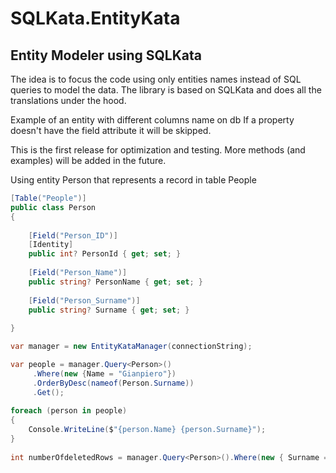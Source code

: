 # SQLKata.EntityKata
## Entity Modeler using SQLKata

The idea is to focus the code using only entities names instead of SQL queries to model the data.
The library is based on SQLKata and does all the translations under the hood. 

Example of an entity with different columns name on db
If a property doesn't have the field attribute it will be skipped.

This is the first release for optimization and testing. 
More methods (and examples) will be added in the future.

Using entity Person that represents a record in table People
``` cs
[Table("People")]
public class Person
{
    
    [Field("Person_ID")]
    [Identity]
    public int? PersonId { get; set; }
    
    [Field("Person_Name")]
    public string? PersonName { get; set; }
    
    [Field("Person_Surname")]
    public string? Surname { get; set; }
        
}

var manager = new EntityKataManager(connectionString);

var people = manager.Query<Person>()
     .Where(new {Name = "Gianpiero"})
     .OrderByDesc(nameof(Person.Surname))
     .Get();
     
foreach (person in people) 
{
    Console.WriteLine($"{person.Name} {person.Surname}");
}
     
int numberOfdeletedRows = manager.Query<Person>().Where(new { Surname = "Smith"}).Delete();
```
